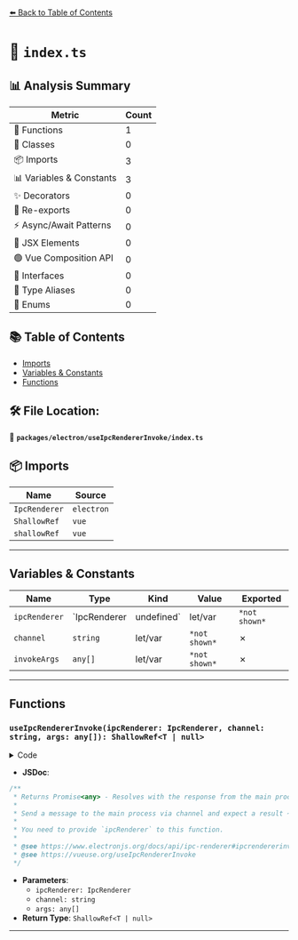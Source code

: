 [⬅️ Back to Table of Contents](../../../index.md)

# 📄 `index.ts`

## 📊 Analysis Summary

| Metric | Count |
|--------|-------|
| 🔧 Functions | 1 |
| 🧱 Classes | 0 |
| 📦 Imports | 3 |
| 📊 Variables & Constants | 3 |
| ✨ Decorators | 0 |
| 🔄 Re-exports | 0 |
| ⚡ Async/Await Patterns | 0 |
| 💠 JSX Elements | 0 |
| 🟢 Vue Composition API | 0 |
| 📐 Interfaces | 0 |
| 📑 Type Aliases | 0 |
| 🎯 Enums | 0 |

## 📚 Table of Contents

- [Imports](#imports)
- [Variables & Constants](#variables-constants)
- [Functions](#functions)

## 🛠️ File Location:
📂 **`packages/electron/useIpcRendererInvoke/index.ts`**

## 📦 Imports

| Name | Source |
|------|--------|
| `IpcRenderer` | `electron` |
| `ShallowRef` | `vue` |
| `shallowRef` | `vue` |


---

## Variables & Constants

| Name | Type | Kind | Value | Exported |
|------|------|------|-------|----------|
| `ipcRenderer` | `IpcRenderer | undefined` | let/var | `*not shown*` | ✗ |
| `channel` | `string` | let/var | `*not shown*` | ✗ |
| `invokeArgs` | `any[]` | let/var | `*not shown*` | ✗ |


---

## Functions

### `useIpcRendererInvoke(ipcRenderer: IpcRenderer, channel: string, args: any[]): ShallowRef<T | null>`

<details><summary>Code</summary>

```ts
export function useIpcRendererInvoke<T>(ipcRenderer: IpcRenderer, channel: string, ...args: any[]): ShallowRef<T | null>
```
</details>

- **JSDoc**:
```ts
/**
 * Returns Promise<any> - Resolves with the response from the main process.
 *
 * Send a message to the main process via channel and expect a result ~~asynchronously~~. As composition-api, it makes asynchronous operations look like synchronous.
 *
 * You need to provide `ipcRenderer` to this function.
 *
 * @see https://www.electronjs.org/docs/api/ipc-renderer#ipcrendererinvokechannel-args
 * @see https://vueuse.org/useIpcRendererInvoke
 */
```

- **Parameters**:
  - `ipcRenderer: IpcRenderer`
  - `channel: string`
  - `args: any[]`
- **Return Type**: `ShallowRef<T | null>`

---